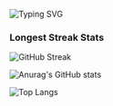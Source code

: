 ![Typing SVG](https://readme-typing-svg.herokuapp.com?color=%2880808&lines=D4rkKaizen+|+Change+to+the+best)

### Longest Streak Stats

![GitHub Streak](https://github-readme-streak-stats.herokuapp.com/?user=D4rkKaizen&theme=dark)


<!-- ### Achievements

![trophy](https://github-profile-trophy.vercel.app/?username=D4rkKaizen)
-->

![Anurag's GitHub stats](https://github-readme-stats.vercel.app/api?username=D4rkKaizen&theme=dark&include_all_commits=true&count_private=true&show_icons=true)

![Top Langs](https://github-readme-stats.vercel.app/api/top-langs/?username=D4rkKaizen&theme=dark&layout=compact)
<!--
CodeWars & LeetCode stats:

[![codewars](https://www.codewars.com/users/D4rkKaizen/badges/small)](https://www.codewars.com/users/D4rkKaizen)

![KnlnKS's LeetCode stats](https://leetcode-stats-six.vercel.app/api?username=D4rkKaizen&theme=dark)
-->









<!--
**D4rkKaizenD4rkKaizen** is a ✨ _special_ ✨ repository because its `README.md` (this file) appears on your GitHub profile.

Here are some ideas to get you started:

- 🔭 I’m currently working on ...
- 🌱 I’m currently learning ...
- 👯 I’m looking to collaborate on ...
- 🤔 I’m looking for help with ...
- 💬 Ask me about ...
- 📫 How to reach me: ...
- 😄 Pronouns: ...
- ⚡ Fun fact: ...
-->
